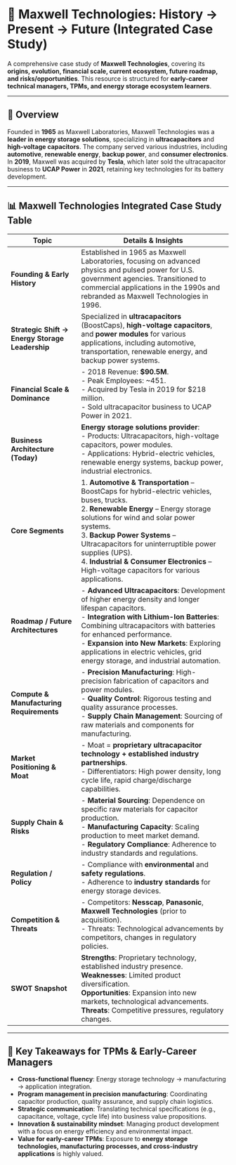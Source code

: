 # 🚀 Maxwell Technologies: History → Present → Future (Integrated Case Study)

A comprehensive case study of **Maxwell Technologies**, covering its **origins, evolution, financial scale, current ecosystem, future roadmap, and risks/opportunities**. This resource is structured for **early-career technical managers, TPMs, and energy storage ecosystem learners**.

---

## 📖 Overview
Founded in **1965** as Maxwell Laboratories, Maxwell Technologies was a **leader in energy storage solutions**, specializing in **ultracapacitors** and **high-voltage capacitors**. The company served various industries, including **automotive**, **renewable energy**, **backup power**, and **consumer electronics**. In **2019**, Maxwell was acquired by **Tesla**, which later sold the ultracapacitor business to **UCAP Power** in **2021**, retaining key technologies for its battery development.

---

## 📊 Maxwell Technologies Integrated Case Study Table

| **Topic** | **Details & Insights** |
|-----------|-------------------------|
| **Founding & Early History** | Established in 1965 as Maxwell Laboratories, focusing on advanced physics and pulsed power for U.S. government agencies. Transitioned to commercial applications in the 1990s and rebranded as Maxwell Technologies in 1996. |
| **Strategic Shift → Energy Storage Leadership** | Specialized in **ultracapacitors** (BoostCaps), **high-voltage capacitors**, and **power modules** for various applications, including automotive, transportation, renewable energy, and backup power systems. |
| **Financial Scale & Dominance** | - 2018 Revenue: **$90.5M**. <br> - Peak Employees: ~451. <br> - Acquired by Tesla in 2019 for $218 million. <br> - Sold ultracapacitor business to UCAP Power in 2021. |
| **Business Architecture (Today)** | **Energy storage solutions provider**: <br> - Products: Ultracapacitors, high-voltage capacitors, power modules. <br> - Applications: Hybrid-electric vehicles, renewable energy systems, backup power, industrial electronics. |
| **Core Segments** | 1. **Automotive & Transportation** – BoostCaps for hybrid-electric vehicles, buses, trucks. <br> 2. **Renewable Energy** – Energy storage solutions for wind and solar power systems. <br> 3. **Backup Power Systems** – Ultracapacitors for uninterruptible power supplies (UPS). <br> 4. **Industrial & Consumer Electronics** – High-voltage capacitors for various applications. |
| **Roadmap / Future Architectures** | - **Advanced Ultracapacitors**: Development of higher energy density and longer lifespan capacitors. <br> - **Integration with Lithium-Ion Batteries**: Combining ultracapacitors with batteries for enhanced performance. <br> - **Expansion into New Markets**: Exploring applications in electric vehicles, grid energy storage, and industrial automation. |
| **Compute & Manufacturing Requirements** | - **Precision Manufacturing**: High-precision fabrication of capacitors and power modules. <br> - **Quality Control**: Rigorous testing and quality assurance processes. <br> - **Supply Chain Management**: Sourcing of raw materials and components for manufacturing. |
| **Market Positioning & Moat** | - Moat = **proprietary ultracapacitor technology + established industry partnerships**. <br> - Differentiators: High power density, long cycle life, rapid charge/discharge capabilities. |
| **Supply Chain & Risks** | - **Material Sourcing**: Dependence on specific raw materials for capacitor production. <br> - **Manufacturing Capacity**: Scaling production to meet market demand. <br> - **Regulatory Compliance**: Adherence to industry standards and regulations. |
| **Regulation / Policy** | - Compliance with **environmental** and **safety regulations**. <br> - Adherence to **industry standards** for energy storage devices. |
| **Competition & Threats** | - Competitors: **Nesscap**, **Panasonic**, **Maxwell Technologies** (prior to acquisition). <br> - Threats: Technological advancements by competitors, changes in regulatory policies. |
| **SWOT Snapshot** | **Strengths**: Proprietary technology, established industry presence. <br> **Weaknesses**: Limited product diversification. <br> **Opportunities**: Expansion into new markets, technological advancements. <br> **Threats**: Competitive pressures, regulatory changes. |

---

## 🎯 Key Takeaways for TPMs & Early-Career Managers
- **Cross-functional fluency**: Energy storage technology → manufacturing → application integration.  
- **Program management in precision manufacturing**: Coordinating capacitor production, quality assurance, and supply chain logistics.  
- **Strategic communication**: Translating technical specifications (e.g., capacitance, voltage, cycle life) into business value propositions.  
- **Innovation & sustainability mindset**: Managing product development with a focus on energy efficiency and environmental impact.  
- **Value for early-career TPMs**: Exposure to **energy storage technologies, manufacturing processes, and cross-industry applications** is highly valued.
